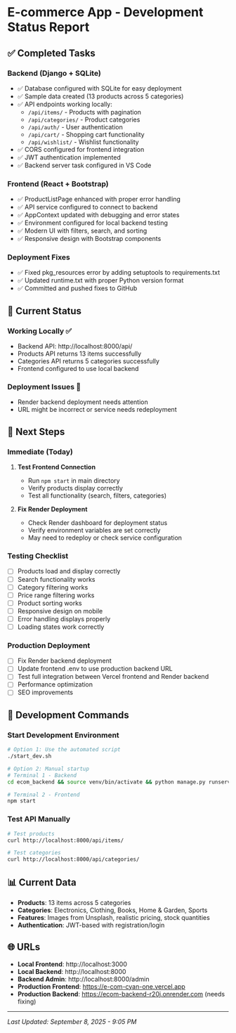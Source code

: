# E-commerce App - Development Status Report

## ✅ Completed Tasks

### Backend (Django + SQLite)
- ✅ Database configured with SQLite for easy deployment
- ✅ Sample data created (13 products across 5 categories)
- ✅ API endpoints working locally:
  - `/api/items/` - Products with pagination
  - `/api/categories/` - Product categories
  - `/api/auth/` - User authentication
  - `/api/cart/` - Shopping cart functionality
  - `/api/wishlist/` - Wishlist functionality
- ✅ CORS configured for frontend integration
- ✅ JWT authentication implemented
- ✅ Backend server task configured in VS Code

### Frontend (React + Bootstrap)
- ✅ ProductListPage enhanced with proper error handling
- ✅ API service configured to connect to backend
- ✅ AppContext updated with debugging and error states
- ✅ Environment configured for local backend testing
- ✅ Modern UI with filters, search, and sorting
- ✅ Responsive design with Bootstrap components

### Deployment Fixes
- ✅ Fixed pkg_resources error by adding setuptools to requirements.txt
- ✅ Updated runtime.txt with proper Python version format
- ✅ Committed and pushed fixes to GitHub

## 🔄 Current Status

### Working Locally ✅
- Backend API: http://localhost:8000/api/
- Products API returns 13 items successfully
- Categories API returns 5 categories successfully
- Frontend configured to use local backend

### Deployment Issues 🔧
- Render backend deployment needs attention
- URL might be incorrect or service needs redeployment

## 🎯 Next Steps

### Immediate (Today)
1. **Test Frontend Connection**
   - Run `npm start` in main directory
   - Verify products display correctly
   - Test all functionality (search, filters, categories)

2. **Fix Render Deployment** 
   - Check Render dashboard for deployment status
   - Verify environment variables are set correctly
   - May need to redeploy or check service configuration

### Testing Checklist
- [ ] Products load and display correctly
- [ ] Search functionality works
- [ ] Category filtering works
- [ ] Price range filtering works
- [ ] Product sorting works
- [ ] Responsive design on mobile
- [ ] Error handling displays properly
- [ ] Loading states work correctly

### Production Deployment
- [ ] Fix Render backend deployment
- [ ] Update frontend .env to use production backend URL
- [ ] Test full integration between Vercel frontend and Render backend
- [ ] Performance optimization
- [ ] SEO improvements

## 🔧 Development Commands

### Start Development Environment
```bash
# Option 1: Use the automated script
./start_dev.sh

# Option 2: Manual startup
# Terminal 1 - Backend
cd ecom_backend && source venv/bin/activate && python manage.py runserver

# Terminal 2 - Frontend  
npm start
```

### Test API Manually
```bash
# Test products
curl http://localhost:8000/api/items/

# Test categories
curl http://localhost:8000/api/categories/
```

## 📊 Current Data
- **Products**: 13 items across 5 categories
- **Categories**: Electronics, Clothing, Books, Home & Garden, Sports
- **Features**: Images from Unsplash, realistic pricing, stock quantities
- **Authentication**: JWT-based with registration/login

## 🌐 URLs
- **Local Frontend**: http://localhost:3000
- **Local Backend**: http://localhost:8000  
- **Backend Admin**: http://localhost:8000/admin
- **Production Frontend**: https://e-com-cyan-one.vercel.app
- **Production Backend**: https://ecom-backend-r20j.onrender.com (needs fixing)

---
*Last Updated: September 8, 2025 - 9:05 PM*
